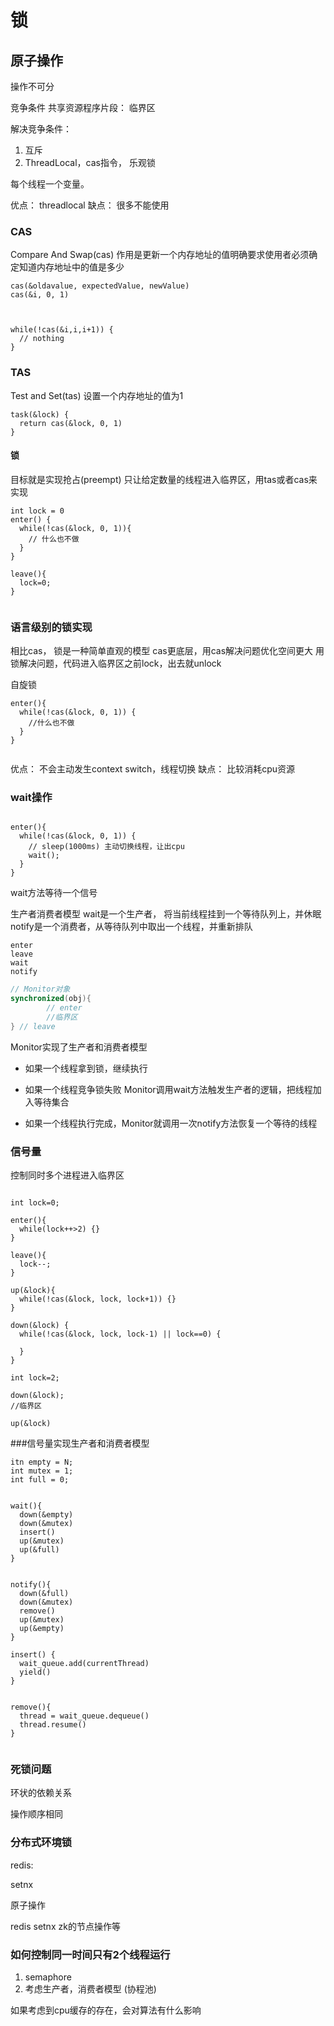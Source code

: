 #  锁

## 原子操作
操作不可分

竞争条件
共享资源程序片段： 临界区


解决竞争条件：

1. 互斥
2. ThreadLocal，cas指令， 乐观锁

每个线程一个变量。 

优点： threadlocal
缺点： 很多不能使用

### CAS
Compare And Swap(cas)
作用是更新一个内存地址的值明确要求使用者必须确定知道内存地址中的值是多少

```shell
cas(&oldavalue, expectedValue, newValue)
cas(&i, 0, 1)



while(!cas(&i,i,i+1)) {
  // nothing
}
```

### TAS
Test and Set(tas)
设置一个内存地址的值为1

```shell
task(&lock) {
  return cas(&lock, 0, 1)
}
```


#### 锁

目标就是实现抢占(preempt)
只让给定数量的线程进入临界区，用tas或者cas来实现 



```shell
int lock = 0
enter() {
  while(!cas(&lock, 0, 1)){
    // 什么也不做
  }
}

leave(){
  lock=0;
}


```

### 语言级别的锁实现

相比cas， 锁是一种简单直观的模型
cas更底层，用cas解决问题优化空间更大
用锁解决问题，代码进入临界区之前lock，出去就unlock


自旋锁
```shell
enter(){
  while(!cas(&lock, 0, 1)) {
    //什么也不做
  }
}


```

优点： 不会主动发生context switch，线程切换
缺点： 比较消耗cpu资源


### wait操作

```shell

enter(){
  while(!cas(&lock, 0, 1)) {
    // sleep(1000ms) 主动切换线程，让出cpu
    wait();
  }
}
```
wait方法等待一个信号


生产者消费者模型
wait是一个生产者， 将当前线程挂到一个等待队列上，并休眠
notify是一个消费者，从等待队列中取出一个线程，并重新排队


```shell
enter
leave
wait
notify
```


```java
// Monitor对象
synchronized(obj){
        // enter
        //临界区
} // leave

```

Monitor实现了生产者和消费者模型
* 如果一个线程拿到锁，继续执行
* 如果一个线程竞争锁失败
Monitor调用wait方法触发生产者的逻辑，把线程加入等待集合
  
* 如果一个线程执行完成，Monitor就调用一次notify方法恢复一个等待的线程




### 信号量
控制同时多个进程进入临界区
```shell

int lock=0;

enter(){
  while(lock++>2) {}
}

leave(){
  lock--;
}

```

```shell
up(&lock){
  while(!cas(&lock, lock, lock+1)) {}
}

down(&lock) {
  while(!cas(&lock, lock, lock-1) || lock==0) {
    
  }
}
```

```shell
int lock=2;

down(&lock);
//临界区

up(&lock)
```




###信号量实现生产者和消费者模型

```shell
itn empty = N;
int mutex = 1;
int full = 0;


wait(){
  down(&empty)
  down(&mutex)
  insert()
  up(&mutex)
  up(&full)
}


notify(){
  down(&full)
  down(&mutex)
  remove()
  up(&mutex)
  up(&empty)
}

insert() {
  wait_queue.add(currentThread)
  yield()
}


remove(){
  thread = wait_queue.dequeue()
  thread.resume()
}


```


###  死锁问题

环状的依赖关系

操作顺序相同


### 分布式环境锁

redis:

setnx

原子操作


redis setnx
zk的节点操作等



### 如何控制同一时间只有2个线程运行

1. semaphore
2. 考虑生产者，消费者模型 (协程池)


如果考虑到cpu缓存的存在，会对算法有什么影响










